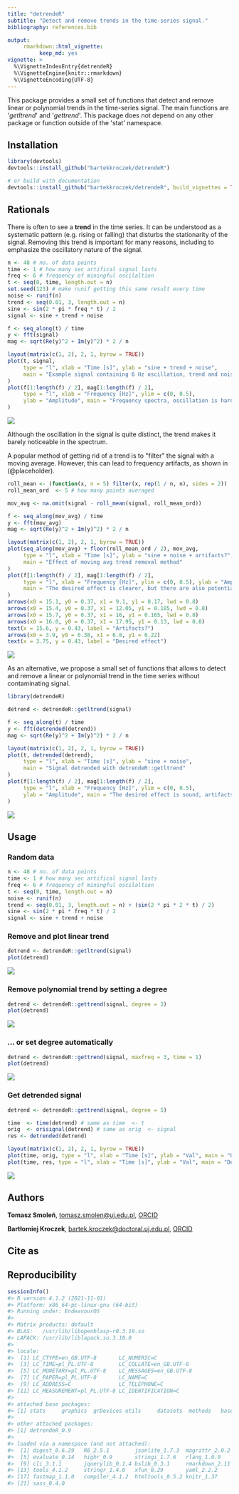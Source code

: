 ```yaml
---
title: "detrendeR"
subtitle: "Detect and remove trends in the time-series signal."
bibliography: references.bib

output: 
     rmarkdown::html_vignette:
          keep_md: yes
vignette: >
  %\VignetteIndexEntry{detrendeR}
  %\VignetteEngine{knitr::rmarkdown}
  %\VignetteEncoding{UTF-8}
---
```





This package provides a small set of functions that detect and remove linear or polynomial trends 
in the time-series signal. The main functions are '*getltrend*' and '*gettrend*'. This package 
does not depend on any other package or function outside of the 'stat' namespace.

## Installation


```r
library(devtools)
devtools::install_github("bartekkroczek/detrendeR")

# or build with documentation
devtools::install_github("bartekkroczek/detrendeR", build_vignettes = TRUE)
```

## Rationals

There is often to see a **trend** in the time series. It can be understood as a systematic pattern
(e.g. rising or falling) that disturbs the stationarity of the signal. Removing this trend
is important for many reasons, including to emphasize the oscillatory nature of the signal.

 


```r
n <- 48 # no. of data points
time <- 1 # how many sec artifical signal lasts
freq <- 6 # frequency of miningful oscilaltion
t <- seq(0, time, length.out = n)
set.seed(123) # make runif getting this same result every time
noise <- runif(n)
trend <- seq(0.01, 3, length.out = n)
sine <- sin(2 * pi * freq * t) / 2
signal <- sine + trend + noise

f <- seq_along(t) / time
y <- fft(signal)
mag <- sqrt(Re(y)^2 + Im(y)^2) * 2 / n

layout(matrix(c(1, 2), 2, 1, byrow = TRUE))
plot(t, signal,
     type = "l", xlab = "Time [s]", ylab = "sine + trend + noise",
     main = "Example signal containing 6 Hz oscillation, trend and noise"
)
plot(f[1:length(f) / 2], mag[1:length(f) / 2],
     type = "l", xlab = "Frequency [Hz]", ylim = c(0, 0.5),
     ylab = "Amplitude", main = "Frequency spectra, oscillation is hard to spot"
)
```

![](detrendeR_files/figure-html/signal-1.png)<!-- -->

Although the oscillation in the signal is quite distinct, the trend makes it barely
noticeable in the spectrum.

A popular method of getting rid of a trend is to "filter" the signal with a moving average.
However, this can lead to frequency artifacts, as shown in (@placeholder). 


```r
roll_mean <- (function(x, n = 5) filter(x, rep(1 / n, n), sides = 2))
roll_mean_ord  <- 5 # how many points averaged

mov_avg <- na.omit(signal - roll_mean(signal, roll_mean_ord))

f <- seq_along(mov_avg) / time
y <- fft(mov_avg)
mag <- sqrt(Re(y)^2 + Im(y)^2) * 2 / n

layout(matrix(c(1, 2), 2, 1, byrow = TRUE))
plot(seq_along(mov_avg) + floor(roll_mean_ord / 2), mov_avg,
     type = "l", xlab = "Time [s]", ylab = "sine + noise + artifacts?",
     main = "Effect of moving avg trend removal method"
)
plot(f[1:length(f) / 2], mag[1:length(f) / 2],
     type = "l", xlab = "Frequency [Hz]", ylim = c(0, 0.5), ylab = "Amplitude",
     main = "The desired effect is clearer, but there are also potential artifacts"
)
arrows(x0 = 15.1, y0 = 0.37, x1 = 9.1, y1 = 0.17, lwd = 0.8)
arrows(x0 = 15.4, y0 = 0.37, x1 = 12.05, y1 = 0.185, lwd = 0.8)
arrows(x0 = 15.7, y0 = 0.37, x1 = 16, y1 = 0.165, lwd = 0.8)
arrows(x0 = 16.0, y0 = 0.37, x1 = 17.95, y1 = 0.13, lwd = 0.8)
text(x = 15.6, y = 0.43, label = "Artifacts?")
arrows(x0 = 3.9, y0 = 0.38, x1 = 6.8, y1 = 0.22)
text(x = 3.75, y = 0.43, label = "Desired effect")
```

![](detrendeR_files/figure-html/moving_avg-1.png)<!-- -->

As an alternative, we propose a small set of functions that allows to detect and remove a
linear or polynomial trend in the time series without contaminating signal.


```r
library(detrendeR)

detrend <- detrendeR::getltrend(signal)

f <- seq_along(t) / time
y <- fft(detrended(detrend))
mag <- sqrt(Re(y)^2 + Im(y)^2) * 2 / n

layout(matrix(c(1, 2), 2, 1, byrow = TRUE))
plot(t, detrended(detrend),
     type = "l", xlab = "Time [s]", ylab = "sine + noise",
     main = "Signal detrended with detrendeR::getltrend"
)
plot(f[1:length(f) / 2], mag[1:length(f) / 2],
     type = "l", xlab = "Frequency [Hz]", ylim = c(0, 0.5),
     ylab = "Amplitude", main = "The desired effect is sound, artifacts are neglected"
)
```

![](detrendeR_files/figure-html/detrendeR-1.png)<!-- -->


## Usage

### Random data 


```r
n <- 48 # no. of data points
time <- 1 # how many sec artifical signal lasts
freq <- 6 # frequency of miningful oscilaltion
t <- seq(0, time, length.out = n)
noise <- runif(n)
trend <- seq(0.01, 3, length.out = n) + (sin(2 * pi * 2 * t) / 2)
sine <- sin(2 * pi * freq * t) / 2
signal <- sine + trend + noise
```

### Remove and plot linear trend 


```r
detrend <- detrendeR::getltrend(signal)
plot(detrend)
```

![](detrendeR_files/figure-html/lin_trend-1.png)<!-- -->

### Remove polynomial trend by setting a degree


```r
detrend <- detrendeR::gettrend(signal, degree = 3)
plot(detrend)
```

![](detrendeR_files/figure-html/pol_deg-1.png)<!-- -->

### ... or set degree automatically


```r
detrend <- detrendeR::gettrend(signal, maxfreq = 3, time = 1)
plot(detrend)
```

![](detrendeR_files/figure-html/pol_auto-1.png)<!-- -->

### Get detrended signal


```r
detrend <- detrendeR::gettrend(signal, degree = 5)

time  <- time(detrend) # same as time  <- t
orig  <- orisignal(detrend) # same as orig  <- signal
res <- detrended(detrend)

layout(matrix(c(1, 2), 2, 1, byrow = TRUE))
plot(time, orig, type = "l", xlab = "Time [s]", ylab = "Val", main = "Original signal")
plot(time, res, type = "l", xlab = "Time [s]", ylab = "Val", main = "Detrended signal")
```

![](detrendeR_files/figure-html/detrended-1.png)<!-- -->


## Authors
**Tomasz Smoleń**, <tomasz.smolen@uj.edu.pl>, [ORCID](https://orcid.org/0000-0003-1884-4909)

**Bartłomiej Kroczek**, <bartek.kroczek@doctoral.uj.edu.pl>, [ORCID](https://orcid.org/0000-0002-4632-636X)

## Cite as 

<div id="refs"></div>

## Reproducibility 


```r
sessionInfo()
#> R version 4.1.2 (2021-11-01)
#> Platform: x86_64-pc-linux-gnu (64-bit)
#> Running under: EndeavourOS
#> 
#> Matrix products: default
#> BLAS:   /usr/lib/libopenblasp-r0.3.19.so
#> LAPACK: /usr/lib/liblapack.so.3.10.0
#> 
#> locale:
#>  [1] LC_CTYPE=en_GB.UTF-8       LC_NUMERIC=C              
#>  [3] LC_TIME=pl_PL.UTF-8        LC_COLLATE=en_GB.UTF-8    
#>  [5] LC_MONETARY=pl_PL.UTF-8    LC_MESSAGES=en_GB.UTF-8   
#>  [7] LC_PAPER=pl_PL.UTF-8       LC_NAME=C                 
#>  [9] LC_ADDRESS=C               LC_TELEPHONE=C            
#> [11] LC_MEASUREMENT=pl_PL.UTF-8 LC_IDENTIFICATION=C       
#> 
#> attached base packages:
#> [1] stats     graphics  grDevices utils     datasets  methods   base     
#> 
#> other attached packages:
#> [1] detrendeR_0.9
#> 
#> loaded via a namespace (and not attached):
#>  [1] digest_0.6.29   R6_2.5.1        jsonlite_1.7.3  magrittr_2.0.2 
#>  [5] evaluate_0.14   highr_0.9       stringi_1.7.6   rlang_1.0.0    
#>  [9] cli_3.1.1       jquerylib_0.1.4 bslib_0.3.1     rmarkdown_2.11 
#> [13] tools_4.1.2     stringr_1.4.0   xfun_0.29       yaml_2.2.2     
#> [17] fastmap_1.1.0   compiler_4.1.2  htmltools_0.5.2 knitr_1.37     
#> [21] sass_0.4.0
```
